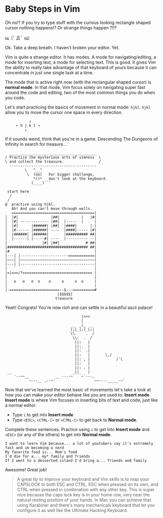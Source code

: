 # Baby Steps in Vim

Oh no!? If you try to type stuff with the curious looking rectangle shaped cursor nothing happens!? Or strange things happen ?!!?

щ（ﾟ Д ﾟ щ）

Ok. Take a deep breath. I haven't broken your editor. Yet.

Vim is quite a strange editor. It has modes. A mode for navigating/editing, a mode for inserting text, a mode for selecting text. This is good. It gives Vim the ability to really take advantage of that keyboard of yours because it can concentrate in just one single task at a time.

The mode that is active right now (with the rectangular shaped cursor) is **normal mode**. In that mode, Vim focus solely on navigating super fast around the code and editing, two of the most common things you do when you code.

Let's start practicing the basics of movement in normal mode: `hjkl`. `hjkl` allow you to move the cursor one space in every direction.

```
           ↑
     ← h j k l →
         ↓
```

If it sounds weird, think that you're in a game. Descending The Dungeons of Infinity in search for treasure...

````
  ________________________________________
/ Practice the mysterious arts of vimness  \
\ and collect the treasure.                /
  ----------------------------------------
         \   ^__^
          \  (oo)   For bigger challenge,
             *()*   don't look at the keyboard.
            (____)```

 start here
  /
 /
@  practice using hjkl.
   Ah! And you can't move through walls.
   ======================================|
|  |#|               |##|          |   |#|
|  |#| ------------- |##|  |-----  |     |
|  |#|      |######| |##|  |####|      |-|
|  |#------ |######| ----  |####|----- |#|
|  |######| |######|       |########## ##|
|  |------| |-----#| ----  |---------- --|
|                |#| |##|            # ##|
|##################################### ##|
|#                                       |
|---| |----------------------============|
|~~~| |~~~~~~~~~~~~~~~~~~~~~~~~~~~~~~~~~~|
|---| |----------------------------------|
|                                        |
|=|===/?================================ |
|                                        |
|   o   o   o  o    o     o     o  o     |
|                                        |
|-=======================--$---==========#
                        |$$$$$|
                       treasure
````

Yeah! Congrats! You're now rich and can settle in a beautiful ascii palace!

```
                                   |>>>
                                   |
                               _  _|_  _
                              |;|_|;|_|;|
                              \\.    .  /
                               \\:  .  /
                                ||:   |
                                ||:.  |
                                ||:  .|
                                ||:   |       \,/
                                ||: , |            /`\
                                ||:   |
                                ||: . |
 __                            _||_   |
    '--~~__            __ ----~    ~`---,
           ~---__ ,--~'                  ~~----_____-~'
```

Now that we've learned the most basic of movements let's take a look at how you can make your editor behave like you are used to: **Insert mode**. **Insert mode** is where Vim focuses in inserting bits of text and code, just like a normal editor.

- Type `i` to get into **Insert mode**.
- Type `<ESC>`, `<CTRL-[>` or `<CTRL-C>` to get back to **Normal mode**.

Complete these sentences. Practice using `i` to get into **Insert mode** and `<ESC>` (or any of the others) to get into **Normal mode**.

```
I want to learn Vim because... a lot of youtubers say it's extremely fast and im becoming a nerd
My favorite food is... Mom's food
I'd die for a... my* family and friends
If I went to a desserted island I'd bring a... friends and family
```

Awesome! Great job!

> A great tip to improve your keyboard and Vim skills is to map your CAPSLOCK to both ESC and CTRL. ESC when pressed on its own, and CTRL when pressed in combination with any other key. This is super nice because the caps lock key is in your home row, very near the natural resting position of your hands. In Mac you can achieve that using Karabiner and there's many mechanicals keyboard that let you configure it as well like the Ultimate Hacking Keyboard.

